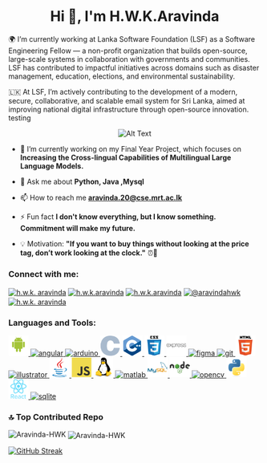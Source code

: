 <h1 align="center">Hi 👋, I'm H.W.K.Aravinda</h1>
🌍 I’m currently working at Lanka Software Foundation (LSF) as a Software Engineering Fellow — a non-profit organization that builds open-source, large-scale systems in collaboration with governments and communities. LSF has contributed to impactful initiatives across domains such as disaster management, education, elections, and environmental sustainability.

🇱🇰 At LSF, I’m actively contributing to the development of a modern, secure, collaborative, and scalable email system for Sri Lanka, aimed at improving national digital infrastructure through open-source innovation. testing

<p align="center">
  <img src="https://i.pinimg.com/originals/81/17/8b/81178b47a8598f0c81c4799f2cdd4057.gif" alt="Alt Text" width="500" height="300">
</p>

- 🌱 I’m currently working on my Final Year Project, which focuses on **Increasing the Cross-lingual Capabilities of Multilingual Large Language Models.**

- 💬 Ask me about **Python, Java ,Mysql**

- 📫 How to reach me **aravinda.20@cse.mrt.ac.lk**

- ⚡ Fun fact **I don't know everything, but I know something. Commitment will make my future.**

- 💡 Motivation: **"If you want to buy things without looking at the price tag, don’t work looking at the clock."** ⏰💸

<h3 align="left">Connect with me:</h3>
<p align="left">
<a href="https://linkedin.com/in/hwk-aravinda" target="blank"><img align="center" src="https://raw.githubusercontent.com/rahuldkjain/github-profile-readme-generator/master/src/images/icons/Social/linked-in-alt.svg" alt="h.w.k. aravinda" height="30" width="40" /></a>
<a href="https://fb.com/h.w.k.aravinda" target="blank"><img align="center" src="https://raw.githubusercontent.com/rahuldkjain/github-profile-readme-generator/master/src/images/icons/Social/facebook.svg" alt="h.w.k.aravinda" height="30" width="40" /></a>
<a href="https://instagram.com/h.w.k.aravinda" target="blank"><img align="center" src="https://raw.githubusercontent.com/rahuldkjain/github-profile-readme-generator/master/src/images/icons/Social/instagram.svg" alt="h.w.k.aravinda" height="30" width="40" /></a>
<a href="https://medium.com/@aravindahwk" target="_blank" rel="noopener noreferrer">
  <img align="center" 
       src="https://raw.githubusercontent.com/rahuldkjain/github-profile-readme-generator/master/src/images/icons/Social/medium.svg" 
       alt="@aravindahwk" 
       height="30" 
       width="40" />
</a>
<a href="https://www.hackerrank.com/aravindahwk" target="_blank">
  <img align="center" 
       src="https://raw.githubusercontent.com/rahuldkjain/github-profile-readme-generator/master/src/images/icons/Social/hackerrank.svg" 
       alt="h.w.k. aravinda" 
       height="30" 
       width="40" />
</a>
</p>

<h3 align="left">Languages and Tools:</h3>
<p align="left"> <a href="https://developer.android.com" target="_blank" rel="noreferrer"> <img src="https://raw.githubusercontent.com/devicons/devicon/master/icons/android/android-original-wordmark.svg" alt="android" width="40" height="40"/> </a> <a href="https://angular.io" target="_blank" rel="noreferrer"> <img src="https://angular.io/assets/images/logos/angular/angular.svg" alt="angular" width="40" height="40"/> </a> <a href="https://www.arduino.cc/" target="_blank" rel="noreferrer"> <img src="https://cdn.worldvectorlogo.com/logos/arduino-1.svg" alt="arduino" width="40" height="40"/> </a> <a href="https://www.cprogramming.com/" target="_blank" rel="noreferrer"> <img src="https://raw.githubusercontent.com/devicons/devicon/master/icons/c/c-original.svg" alt="c" width="40" height="40"/> </a> <a href="https://www.w3schools.com/cpp/" target="_blank" rel="noreferrer"> <img src="https://raw.githubusercontent.com/devicons/devicon/master/icons/cplusplus/cplusplus-original.svg" alt="cplusplus" width="40" height="40"/> </a> <a href="https://www.w3schools.com/css/" target="_blank" rel="noreferrer"> <img src="https://raw.githubusercontent.com/devicons/devicon/master/icons/css3/css3-original-wordmark.svg" alt="css3" width="40" height="40"/> </a> <a href="https://expressjs.com" target="_blank" rel="noreferrer"> <img src="https://raw.githubusercontent.com/devicons/devicon/master/icons/express/express-original-wordmark.svg" alt="express" width="40" height="40"/> </a> <a href="https://www.figma.com/" target="_blank" rel="noreferrer"> <img src="https://www.vectorlogo.zone/logos/figma/figma-icon.svg" alt="figma" width="40" height="40"/> </a> <a href="https://git-scm.com/" target="_blank" rel="noreferrer"> <img src="https://www.vectorlogo.zone/logos/git-scm/git-scm-icon.svg" alt="git" width="40" height="40"/> </a> <a href="https://www.w3.org/html/" target="_blank" rel="noreferrer"> <img src="https://raw.githubusercontent.com/devicons/devicon/master/icons/html5/html5-original-wordmark.svg" alt="html5" width="40" height="40"/> </a> <a href="https://www.adobe.com/in/products/illustrator.html" target="_blank" rel="noreferrer"> <img src="https://www.vectorlogo.zone/logos/adobe_illustrator/adobe_illustrator-icon.svg" alt="illustrator" width="40" height="40"/> </a> <a href="https://www.java.com" target="_blank" rel="noreferrer"> <img src="https://raw.githubusercontent.com/devicons/devicon/master/icons/java/java-original.svg" alt="java" width="40" height="40"/> </a> <a href="https://developer.mozilla.org/en-US/docs/Web/JavaScript" target="_blank" rel="noreferrer"> <img src="https://raw.githubusercontent.com/devicons/devicon/master/icons/javascript/javascript-original.svg" alt="javascript" width="40" height="40"/> </a> <a href="https://www.linux.org/" target="_blank" rel="noreferrer"> <img src="https://raw.githubusercontent.com/devicons/devicon/master/icons/linux/linux-original.svg" alt="linux" width="40" height="40"/> </a> <a href="https://www.mathworks.com/" target="_blank" rel="noreferrer"> <img src="https://upload.wikimedia.org/wikipedia/commons/2/21/Matlab_Logo.png" alt="matlab" width="40" height="40"/> </a> <a href="https://www.mysql.com/" target="_blank" rel="noreferrer"> <img src="https://raw.githubusercontent.com/devicons/devicon/master/icons/mysql/mysql-original-wordmark.svg" alt="mysql" width="40" height="40"/> </a> <a href="https://nodejs.org" target="_blank" rel="noreferrer"> <img src="https://raw.githubusercontent.com/devicons/devicon/master/icons/nodejs/nodejs-original-wordmark.svg" alt="nodejs" width="40" height="40"/> </a> <a href="https://opencv.org/" target="_blank" rel="noreferrer"> <img src="https://www.vectorlogo.zone/logos/opencv/opencv-icon.svg" alt="opencv" width="40" height="40"/> </a> <a href="https://www.python.org" target="_blank" rel="noreferrer"> <img src="https://raw.githubusercontent.com/devicons/devicon/master/icons/python/python-original.svg" alt="python" width="40" height="40"/> </a> <a href="https://reactjs.org/" target="_blank" rel="noreferrer"> <img src="https://raw.githubusercontent.com/devicons/devicon/master/icons/react/react-original-wordmark.svg" alt="react" width="40" height="40"/> </a> <a href="https://www.sqlite.org/" target="_blank" rel="noreferrer"> <img src="https://www.vectorlogo.zone/logos/sqlite/sqlite-icon.svg" alt="sqlite" width="40" height="40"/> </a> </p>

### 🔝 Top Contributed Repo

<p>
  <img align="left" 
       src="https://github-readme-stats.vercel.app/api/top-langs?username=Aravinda-HWK&show_icons=true&locale=en&layout=compact&theme=dark" 
       alt="Aravinda-HWK" />
</p>

<p>
  &nbsp;<img align="center" 
             src="https://github-readme-stats.vercel.app/api?username=Aravinda-HWK&show_icons=true&locale=en&theme=dark" 
             alt="Aravinda-HWK" />
</p>

<p>
<a href="https://git.io/streak-stats"><img src="https://streak-stats.demolab.com?user=Aravinda-HWK&theme=dark&border_radius=5&card_width=499" alt="GitHub Streak" /></a>
</p>
